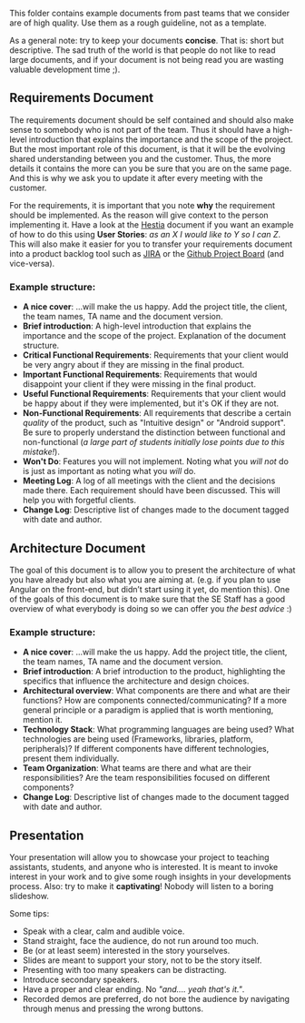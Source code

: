 This folder contains example documents from past teams that we consider are of high quality. 
Use them as a rough guideline, not as a template.

As a general note: try to keep your documents **concise**. That is: short but descriptive.
The sad truth of the world is that people do not like to read large documents, and if your document is not being read you are wasting valuable development time ;).

## Requirements Document
The requirements document should be self contained and should  also make sense to somebody who is not part of the team. Thus it should have a high-level introduction that explains the importance and the scope of the project. But the most important role of this document, is that it will be the evolving shared understanding between you and the customer. Thus, the more details it contains the more can you be sure that you are on the same page. And this is why we ask you to update it after every meeting with the customer. 

For the requirements, it is important that you note **why** the requirement should be implemented. As the reason will give context to the person implementing it. Have a look at the [Hestia](Hestia%20-%20Requirements%20Document%20Iteration%207.pdf) document if you want an example of how to do this using **User Stories**: _as an X I would like to Y so I can Z_. This will also make it easier for you to transfer your requirements document into a product backlog tool such as [JIRA](https://www.atlassian.com/software/jira) or the [Github Project Board](https://help.github.com/articles/about-project-boards/) (and vice-versa).

### Example structure:
- **A nice cover**:
...will make the us happy. Add the project title, the client, the team names, TA name and the document version.
- **Brief introduction**:
A high-level introduction that explains the importance and the scope of the project. Explanation of the document structure.
- **Critical Functional Requirements**:
Requirements that your client would be very angry about if they are missing in the final product.
- **Important Functional Requirements**:
Requirements that would disappoint your client if they were missing in the final product.
- **Useful Functional Requirements**:
Requirements that your client would be happy about if they were implemented, but it's OK if they are not.
- **Non-Functional Requirements**:
All requirements that describe a certain _quality_ of the product, such as "Intuitive design" or "Android support". Be sure to properly understand the distinction between functional and non-functional (_a large part of students initially lose points due to this mistake!_).
- **Won't Do**:
Features you will not implement. Noting what you _will not_ do is just as important as noting what you _will_ do.
- **Meeting Log**:
A log of all meetings with the client and the decisions made there. Each requirement should have been discussed. This will help you with forgetful clients.
- **Change Log**:
Descriptive list of changes made to the document tagged with date and author.

## Architecture Document
The goal of this document is to allow you to present the architecture of what you have already but also what you are aiming at. (e.g. if you plan to use Angular on the front-end, but didn’t start using it yet, do mention this). One of the goals of this document is to make sure that the SE Staff has a good overview of what everybody is doing so we can offer you *the best advice* :)

### Example structure:
- **A nice cover**:
...will make the us happy. Add the project title, the client, the team names, TA name and the document version.
- **Brief introduction**:
A brief introduction to the product, highlighting the specifics that influence the architecture and design choices.
- **Architectural overview**: 
What components are there and what are their functions?
How are components connected/communicating?
If a more general principle or a paradigm is applied that is worth mentioning, mention it.
- **Technology Stack**:
What programming languages are being used? What technologies are being used (Frameworks, libraries, platform, peripherals)? If different components have different technologies, present them individually. 
- **Team Organization**:
What teams are there and what are their responsibilities?
Are the team responsibilities focused on different components? 
- **Change Log**:
Descriptive list of changes made to the document tagged with date and author.

## Presentation
Your presentation will allow you to showcase your project to teaching assistants, students, and anyone who is interested. It is meant to invoke interest in your work and to give some rough insights in your developments process.
Also: try to make it **captivating**! Nobody will listen to a boring slideshow.

Some tips:
- Speak with a clear, calm and audible voice.
- Stand straight, face the audience, do not run around too much.
- Be (or at least seem) interested in the story yourselves.
- Slides are meant to support your story, not to be the story itself.
- Presenting with too many speakers can be distracting.
- Introduce secondary speakers.
- Have a proper and clear ending. No _"and.... yeah that's it."_.
- Recorded demos are  preferred, do not bore the audience by navigating through menus and pressing the wrong buttons.
